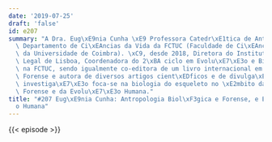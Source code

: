 ```yaml
---
date: '2019-07-25'
draft: 'false'
id: e207
summary: "A Dra. Eug\xE9nia Cunha \xE9 Professora Catedr\xE1tica de Antropologia no\
  \ Departamento de Ci\xEAncias da Vida da FCTUC (Faculdade de Ci\xEAncias e Tecnologia\
  \ da Universidade de Coimbra). \xC9, desde 2018, Diretora do Instituto de Medicina\
  \ Legal de Lisboa, Coordenadora do 2\xBA ciclo em Evolu\xE7\xE3o e Biologia Humana\
  \ na FCTUC, sendo igualmente co-editora de um livro internacional em Antropologia\
  \ Forense e autora de diversos artigos cient\xEDficos e de divulga\xE7\xE3o. A sua\
  \ investiga\xE7\xE3o foca-se na biologia do esqueleto no \xE2mbito da Antropologia\
  \ Forense e da Evolu\xE7\xE3o Humana."
title: "#207 Eug\xE9nia Cunha: Antropologia Biol\xF3gica e Forense, e Evolu\xE7\xE3\
  o Humana"
---
```

{{< episode >}}
